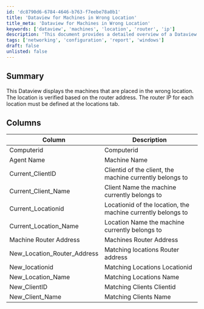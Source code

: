 ```yaml
---
id: 'dc8790d6-6784-4646-b763-f7eebe78a0b1'
title: 'Dataview for Machines in Wrong Location'
title_meta: 'Dataview for Machines in Wrong Location'
keywords: ['dataview', 'machines', 'location', 'router', 'ip']
description: 'This document provides a detailed overview of a Dataview that displays machines incorrectly placed in locations based on router addresses. It outlines the necessary columns and their descriptions to help identify misplacements and ensure accurate location tracking.'
tags: ['networking', 'configuration', 'report', 'windows']
draft: false
unlisted: false
---
```

## Summary

This Dataview displays the machines that are placed in the wrong location. The location is verified based on the router address. The router IP for each location must be defined at the locations tab.

## Columns

| Column                  | Description                                                       |
|------------------------|-------------------------------------------------------------------|
| Computerid             | Computerid                                                        |
| Agent Name             | Machine Name                                                      |
| Current_ClientID       | Clientid of the client, the machine currently belongs to          |
| Current_Client_Name     | Client Name the machine currently belongs to                       |
| Current_Locationid     | Locationid of the location, the machine currently belongs to      |
| Current_Location_Name   | Location Name the machine currently belongs to                    |
| Machine Router Address  | Machines Router Address                                           |
| New_Location_Router_Address | Matching locations Router address                                 |
| New_locationid         | Matching Locations Locationid                                      |
| New_Location_Name      | Matching Locations Name                                           |
| New_ClientID           | Matching Clients Clientid                                         |
| New_Client_Name        | Matching Clients Name                                             |






